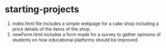 # starting-projects
1. index.html file includes a simple webpage for a cake shop including a price details of the items of the shop.
2. newForm.html includes a form made for a survey to gather opinions of students on how educational platforms should be improved. 
